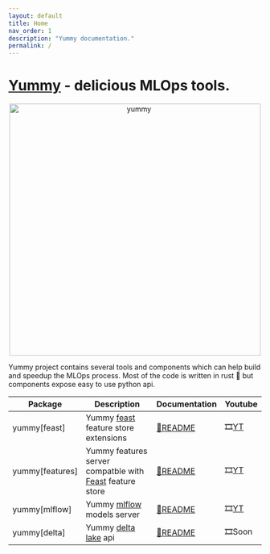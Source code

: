 ```yaml
---
layout: default
title: Home
nav_order: 1
description: "Yummy documentation."
permalink: /
---
```


# [Yummy](https://github.com/yummyml/yummy) - delicious MLOps tools.

<center><img src="{{ site.relative_url }}assets/images/yummy_transparent.png" alt="yummy" width="500" /></center>

Yummy project contains several tools and components which can help build and speedup the MLOps process.
Most of the code is written in rust 🦀 but components expose easy to use python api. 

| Package         | Description                                                                           | Documentation                       | Youtube
| --------------  | ------------------------------------------------------------------------------------- | ----------------------------------- | --------------
| yummy[feast]    | Yummy [feast](https://docs.feast.dev/) feature store extensions                       | [📄README](yummy)                   | 🎞[YT](https://www.youtube.com/watch?v=YinQxF4Gx54)
| yummy[features] | Yummy features server compatble with [Feast](https://docs.feast.dev/) feature store   | [📄README](yummy-rs/yummy-features) | 🎞[YT](https://www.youtube.com/watch?v=lXCJLc3hWgY)
| yummy[mlflow]   | Yummy [mlflow](https://www.mlflow.org/) models server                                 | [📄README](yummy-rs/yummy-mlflow)   | 🎞[YT](https://www.youtube.com/watch?v=rjNZ1RwBlCA)
| yummy[delta]    | Yummy [delta lake](https://delta.io/) api                                             | [📄README](yummy-rs/yummy-delta)    | 🎞Soon




